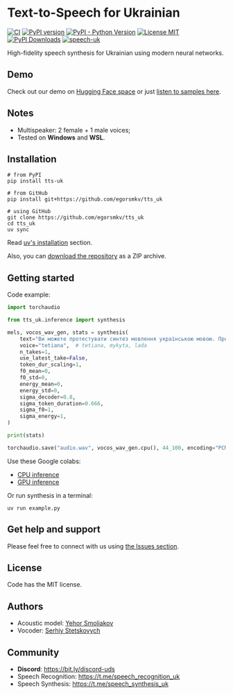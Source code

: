 # Text-to-Speech for Ukrainian

[![CI](https://github.com/egorsmkv/tts_uk/actions/workflows/ci.yml/badge.svg?branch=main)](https://github.com/egorsmkv/tts_uk/actions/workflows/ci.yml)
[![PyPI version](https://img.shields.io/pypi/v/tts_uk)](https://pypi.org/project/tts_uk/)
[![PyPI - Python Version](https://img.shields.io/pypi/pyversions/tts_uk)](https://pypi.org/project/tts_uk/)
[![License MIT](https://img.shields.io/github/license/egorsmkv/tts_uk)](https://opensource.org/licenses/MIT)
[![PyPI Downloads](https://static.pepy.tech/badge/tts_uk/month)](https://pepy.tech/projects/tts_uk)
[![speech-uk](https://img.shields.io/badge/speech-uk-blue)](https://huggingface.co/speech-uk)

High-fidelity speech synthesis for Ukrainian using modern neural networks.

## Demo

Check out our demo on [Hugging Face space](https://huggingface.co/spaces/Yehor/radtts-uk-vocos-demo) or just [listen to samples here](https://huggingface.co/spaces/speech-uk/listen-tts-voices).

## Notes

- Multispeaker: 2 female + 1 male voices;
- Tested on **Windows** and **WSL**.

## Installation

```shell
# from PyPI
pip install tts-uk

# from GitHub
pip install git+https://github.com/egorsmkv/tts_uk

# using GitHub
git clone https://github.com/egorsmkv/tts_uk
cd tts_uk
uv sync
```

Read [uv's installation](https://github.com/astral-sh/uv?tab=readme-ov-file#installation) section.

Also, you can [download the repository](https://github.com/egorsmkv/tts_uk/archive/refs/heads/main.zip) as a ZIP archive.

## Getting started

Code example:

```python
import torchaudio

from tts_uk.inference import synthesis

mels, vocos_wav_gen, stats = synthesis(
    text="Ви можете протестувати синтез мовлення українською мовою. Просто введіть текст, який ви хочете прослухати.",
    voice="tetiana",  # tetiana, mykyta, lada
    n_takes=1,
    use_latest_take=False,
    token_dur_scaling=1,
    f0_mean=0,
    f0_std=0,
    energy_mean=0,
    energy_std=0,
    sigma_decoder=0.8,
    sigma_token_duration=0.666,
    sigma_f0=1,
    sigma_energy=1,
)

print(stats)

torchaudio.save("audio.wav", vocos_wav_gen.cpu(), 44_100, encoding="PCM_S")
```

Use these Google colabs:

- [CPU inference](https://colab.research.google.com/drive/1dsQiVhTaNw5lRfUiCZeECMuEbtEEYqbZ?usp=sharing)
- [GPU inference](https://colab.research.google.com/drive/1sdCPnZJRNAf12PhPut4gu6T_o6lYaUdo?usp=sharing)

Or run synthesis in a terminal:

```shell
uv run example.py
```

## Get help and support

Please feel free to connect with us using [the Issues section](https://github.com/egorsmkv/tts_uk/issues).

## License

Code has the MIT license.

## Authors

- Acoustic model: [Yehor Smoliakov](https://github.com/egorsmkv)
- Vocoder: [Serhiy Stetskovych](https://github.com/patriotyk)

## Community

- **Discord**: https://bit.ly/discord-uds
- Speech Recognition: https://t.me/speech_recognition_uk
- Speech Synthesis: https://t.me/speech_synthesis_uk
